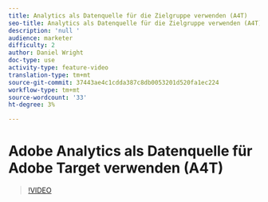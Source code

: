 ```yaml
---
title: Analytics als Datenquelle für die Zielgruppe verwenden (A4T)
seo-title: Analytics als Datenquelle für die Zielgruppe verwenden (A4T)
description: 'null '
audience: marketer
difficulty: 2
author: Daniel Wright
doc-type: use
activity-type: feature-video
translation-type: tm+mt
source-git-commit: 37443ae4c1cdda387c8db0053201d520fa1ec224
workflow-type: tm+mt
source-wordcount: '33'
ht-degree: 3%

---
```



# Adobe Analytics als Datenquelle für Adobe Target verwenden (A4T)

>[!VIDEO](https://video.tv.adobe.com/v/17384/?quality=12)
